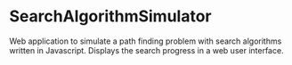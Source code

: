 # SearchAlgorithmSimulator
Web application to simulate a path finding problem with search algorithms written in Javascript. Displays the search progress in a web user interface.
